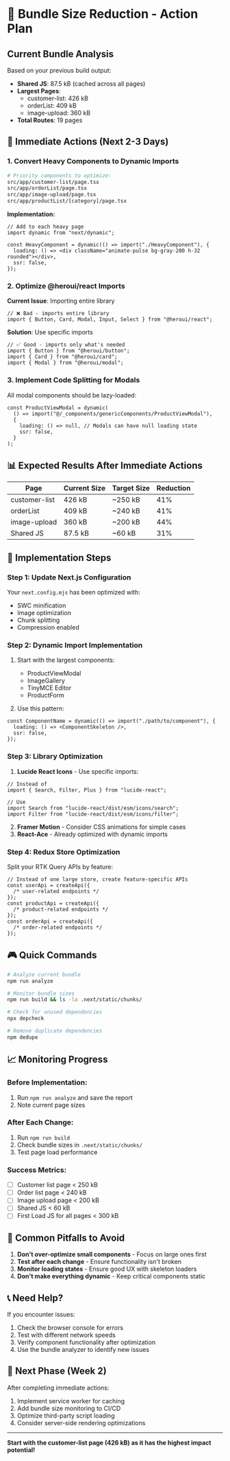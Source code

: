 # 🎯 Bundle Size Reduction - Action Plan

## Current Bundle Analysis

Based on your previous build output:

- **Shared JS**: 87.5 kB (cached across all pages)
- **Largest Pages**:
  - customer-list: 426 kB
  - orderList: 409 kB
  - image-upload: 360 kB
- **Total Routes**: 19 pages

## 🚀 Immediate Actions (Next 2-3 Days)

### 1. Convert Heavy Components to Dynamic Imports

```bash
# Priority components to optimize:
src/app/customer-list/page.tsx
src/app/orderList/page.tsx
src/app/image-upload/page.tsx
src/app/productList/[category]/page.tsx
```

**Implementation:**

```tsx
// Add to each heavy page
import dynamic from "next/dynamic";

const HeavyComponent = dynamic(() => import("./HeavyComponent"), {
  loading: () => <div className="animate-pulse bg-gray-200 h-32 rounded"></div>,
  ssr: false,
});
```

### 2. Optimize @heroui/react Imports

**Current Issue**: Importing entire library

```tsx
// ❌ Bad - imports entire library
import { Button, Card, Modal, Input, Select } from "@heroui/react";
```

**Solution**: Use specific imports

```tsx
// ✅ Good - imports only what's needed
import { Button } from "@heroui/button";
import { Card } from "@heroui/card";
import { Modal } from "@heroui/modal";
```

### 3. Implement Code Splitting for Modals

All modal components should be lazy-loaded:

```tsx
const ProductViewModal = dynamic(
  () => import("@/_components/genericComponents/ProductViewModal"),
  {
    loading: () => null, // Modals can have null loading state
    ssr: false,
  }
);
```

## 📊 Expected Results After Immediate Actions

| Page          | Current Size | Target Size | Reduction |
| ------------- | ------------ | ----------- | --------- |
| customer-list | 426 kB       | ~250 kB     | 41%       |
| orderList     | 409 kB       | ~240 kB     | 41%       |
| image-upload  | 360 kB       | ~200 kB     | 44%       |
| Shared JS     | 87.5 kB      | ~60 kB      | 31%       |

## 🔧 Implementation Steps

### Step 1: Update Next.js Configuration

Your `next.config.mjs` has been optimized with:

- SWC minification
- Image optimization
- Chunk splitting
- Compression enabled

### Step 2: Dynamic Import Implementation

1. Start with the largest components:

   - ProductViewModal
   - ImageGallery
   - TinyMCE Editor
   - ProductForm

2. Use this pattern:

```tsx
const ComponentName = dynamic(() => import("./path/to/component"), {
  loading: () => <ComponentSkeleton />,
  ssr: false,
});
```

### Step 3: Library Optimization

1. **Lucide React Icons** - Use specific imports:

```tsx
// Instead of
import { Search, Filter, Plus } from "lucide-react";

// Use
import Search from "lucide-react/dist/esm/icons/search";
import Filter from "lucide-react/dist/esm/icons/filter";
```

2. **Framer Motion** - Consider CSS animations for simple cases
3. **React-Ace** - Already optimized with dynamic imports

### Step 4: Redux Store Optimization

Split your RTK Query APIs by feature:

```tsx
// Instead of one large store, create feature-specific APIs
const userApi = createApi({
  /* user-related endpoints */
});
const productApi = createApi({
  /* product-related endpoints */
});
const orderApi = createApi({
  /* order-related endpoints */
});
```

## 🎮 Quick Commands

```bash
# Analyze current bundle
npm run analyze

# Monitor bundle sizes
npm run build && ls -la .next/static/chunks/

# Check for unused dependencies
npx depcheck

# Remove duplicate dependencies
npm dedupe
```

## 📈 Monitoring Progress

### Before Implementation:

1. Run `npm run analyze` and save the report
2. Note current page sizes

### After Each Change:

1. Run `npm run build`
2. Check bundle sizes in `.next/static/chunks/`
3. Test page load performance

### Success Metrics:

- [ ] Customer list page < 250 kB
- [ ] Order list page < 240 kB
- [ ] Image upload page < 200 kB
- [ ] Shared JS < 60 kB
- [ ] First Load JS for all pages < 300 kB

## 🚨 Common Pitfalls to Avoid

1. **Don't over-optimize small components** - Focus on large ones first
2. **Test after each change** - Ensure functionality isn't broken
3. **Monitor loading states** - Ensure good UX with skeleton loaders
4. **Don't make everything dynamic** - Keep critical components static

## 📞 Need Help?

If you encounter issues:

1. Check the browser console for errors
2. Test with different network speeds
3. Verify component functionality after optimization
4. Use the bundle analyzer to identify new issues

## 🎯 Next Phase (Week 2)

After completing immediate actions:

1. Implement service worker for caching
2. Add bundle size monitoring to CI/CD
3. Optimize third-party script loading
4. Consider server-side rendering optimizations

---

**Start with the customer-list page (426 kB) as it has the highest impact potential!**
